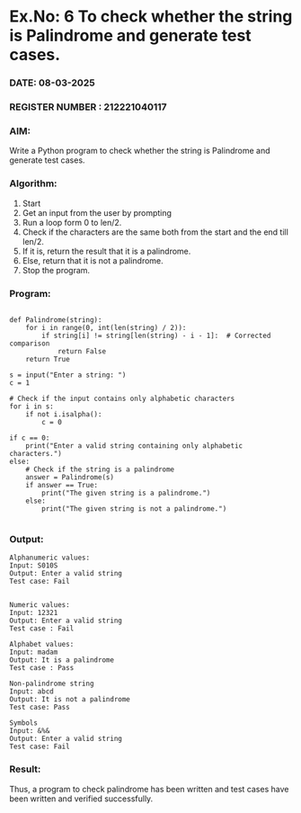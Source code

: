 # Ex.No: 6 To check whether the string is Palindrome and generate test cases.

### DATE: 08-03-2025                                                                           
### REGISTER NUMBER : 212221040117
### AIM: 
Write a Python program to check whether the string is Palindrome and generate test cases. 
### Algorithm:
1. Start
2. Get an input from the user by prompting 
3. Run a loop form 0 to len/2.
4. Check if the characters are the same both from the start and the end till len/2. 
5. If it is, return the result that it is a palindrome.
6. Else, return that it is not a palindrome. 
7. Stop the program.
### Program:
```

def Palindrome(string): 
    for i in range(0, int(len(string) / 2)): 
        if string[i] != string[len(string) - i - 1]:  # Corrected comparison
            return False 
    return True

s = input("Enter a string: ")
c = 1

# Check if the input contains only alphabetic characters
for i in s:
    if not i.isalpha(): 
        c = 0

if c == 0: 
    print("Enter a valid string containing only alphabetic characters.")
else:
    # Check if the string is a palindrome
    answer = Palindrome(s)
    if answer == True: 
        print("The given string is a palindrome.")
    else: 
        print("The given string is not a palindrome.")


```


### Output:
```
Alphanumeric values:
Input: S010S
Output: Enter a valid string
Test case: Fail


Numeric values:
Input: 12321
Output: Enter a valid string
Test case : Fail

Alphabet values:
Input: madam
Output: It is a palindrome
Test case : Pass

Non-palindrome string
Input: abcd
Output: It is not a palindrome
Test case: Pass

Symbols
Input: &%&
Output: Enter a valid string 
Test case: Fail

```

### Result:
Thus, a program to check palindrome has been written and test cases have been written and verified successfully.
